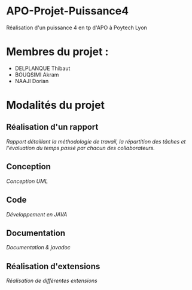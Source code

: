 # APO-Projet-Puissance4
Réalisation d'un puissance 4 en tp d'APO à Poytech Lyon

# Membres du projet :
  * DELPLANQUE Thibaut
  * BOUQSIMI Akram
  * NAAJI Dorian

# Modalités du projet

## Réalisation d'un rapport
*Rapport détaillant la méthodologie de travail, la répartition des tâches et l'évaluation du temps passé par chacun des collaborateurs.*

## Conception
*Conception UML*

## Code
*Développement en JAVA*

## Documentation
*Documentation & javadoc*

## Réalisation d'extensions
*Réalisation de différentes extensions*
